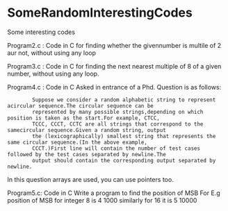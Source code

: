 SomeRandomInterestingCodes
==========================


Some interesting codes

Program2.c : Code in C for finding whether the givennumber is multile of 2 aur not, without using any loop

Program3.c : Code in C for finding the next nearest multiple of 8 of a given number, without using any loop.

Program4.c : Code in C Asked in entrance of a Phd. Question is as follows:

            Suppose we consider a random alphabetic string to represent acircular sequence.The circular sequence can be
            represented by many possible strings,depending on which position is taken as the start.For example, CTCC, 
            TCCC, CCCT, CCTC are all strings that correspond to the samecircular sequence.Given a random string, output
            the (lexicographically) smallest string that represents the same circular sequence.(In the above example, 
            CCCT.)First line will contain the number of test cases followed by the test cases separated by newline.The 
            output should contain the corresponding output separated by newline.
In this question arrays are used, you can use pointers too.

Program5.c: Code in C Write a program to find the position of MSB
            For E.g position of MSB for integer 8 is 4
            1000
            similarly for 16 it is 5
            10000
